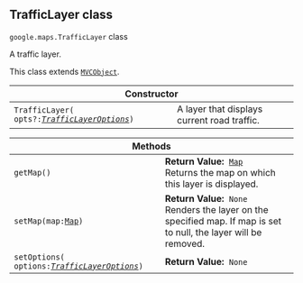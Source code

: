 <h2 id="TrafficLayer"> TrafficLayer class </h2><p>
<code><span itemprop="path">google.maps</span>.<span itemprop="name">TrafficLayer</span></code>
class
</p><p>A traffic layer.</p><p>This class extends
<code><a href="https://github.com/amenadiel/google-maps-documentation/blob/master/docs/MVCObject.md">MVCObject</a></code>.
</p><div class="devsite-table-wrapper"><table class="constructors responsive" summary="class TrafficLayer - Constructor">
<thead>
<tr><th colspan="2">Constructor</th>
</tr></thead>
<tbody>
<tr>
<td><code><span>TrafficLayer(<wbr>opts?:</span><a href="https://github.com/amenadiel/google-maps-documentation/blob/master/docs/TrafficLayerOptions.md"><em><span>TrafficLayerOptions</span></em></a><span>)</span></code></td>
<td>A layer that displays current road traffic.</td>
</tr>
</tbody>
</table></div><div class="devsite-table-wrapper"><table class="methods responsive" summary="class TrafficLayer - Methods">
<thead>
<tr><th colspan="2">Methods</th>
</tr></thead>
<tbody>
<tr>
<td><code><span>getMap()</span></code></td>
<td><div><strong>Return Value:</strong>&nbsp; <code><a href="https://github.com/amenadiel/google-maps-documentation/blob/master/docs/Map.md">Map</a></code></div>
<div class="desc">Returns the map on which this layer is displayed.</div></td>
</tr>
<tr>
<td><code><span>setMap(<wbr>map:</span><a href="https://github.com/amenadiel/google-maps-documentation/blob/master/docs/Map.md"><span>Map</span></a><span>)</span></code></td>
<td><div><strong>Return Value:</strong>&nbsp; <code>None</code></div>
<div class="desc">Renders the layer on the specified map. If map is set to null, the layer will be removed.</div></td>
</tr>
<tr>
<td><code><span>setOptions(<wbr>options:</span><a href="https://github.com/amenadiel/google-maps-documentation/blob/master/docs/TrafficLayerOptions.md"><em><span>TrafficLayerOptions</span></em></a><span>)</span></code></td>
<td><div><strong>Return Value:</strong>&nbsp; <code>None</code></div>
<div class="desc"></div></td>
</tr>
</tbody>
</table></div>